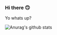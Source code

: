 ### Hi there 🙃

Yo whats up?

![Anurag's github stats](https://github-readme-stats.vercel.app/api?username=xhanalexander&show_icons=true&theme=tokyonight)
